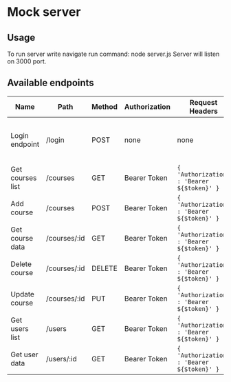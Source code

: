 # Mock server

## Usage

To run server write navigate run command: node server.js
Server will listen on 3000 port.

## Available endpoints

| Name               | Path                    | Method              | Authorization | Request Headers                                                 | Request params                            | Request Body                                 | Response                                      | Description                                      |
| ------------------ | ----------------------- | ------------------- | ------------- |---------------------------------------------------------------- | ----------------------------------------- | -------------------------------------------- | ----------------------------------------------| ------------------------------------------------ |
| Login endpoint     | /login                  | POST                | none          | none                                                            | none                                      | ``` { email: string; password: string } ```  | ``` string                               ```  | On success response key will contain auth token  |
| Get courses list   | /courses                | GET                 | Bearer Token  | ``` { 'Authorization' : 'Bearer ${$token}' } ```                | none                                      | none                                         | ``` Course[] ```                              | Returns list of available courses                |
| Add course         | /courses                | POST                | Bearer Token  | ``` { 'Authorization' : 'Bearer ${$token}' } ```                | none                                      | ``` Course ```                               | ``` Course ```                                | Create course                                    |
| Get course data    | /courses/:id            | GET                 | Bearer Token  | ``` { 'Authorization' : 'Bearer ${$token}' } ```                | none                                      | none                                         | ``` Course                              ```   | Returns course                                   |
| Delete course      | /courses/:id            | DELETE              | Bearer Token  | ``` { 'Authorization' : 'Bearer ${$token}' } ```                | none                                      | none                                         | empty                                         | Delete course                                    |
| Update course      | /courses/:id            | PUT                 | Bearer Token  | ``` { 'Authorization' : 'Bearer ${$token}' } ```                | none                                      | ``` Course ```                               | empty                                         | Update course                                    |
| Get users list     | /users                  | GET                 | Bearer Token  | ``` { 'Authorization' : 'Bearer ${$token}' } ```                | none                                      |                                              | ``` User[]``                                  | Get users list data                              |
| Get user data      | /users/:id              | GET                 | Bearer Token  | ``` { 'Authorization' : 'Bearer ${$token}' } ```                | none                                      |                                              | ``` User ```                                  | Get user data                                    |
